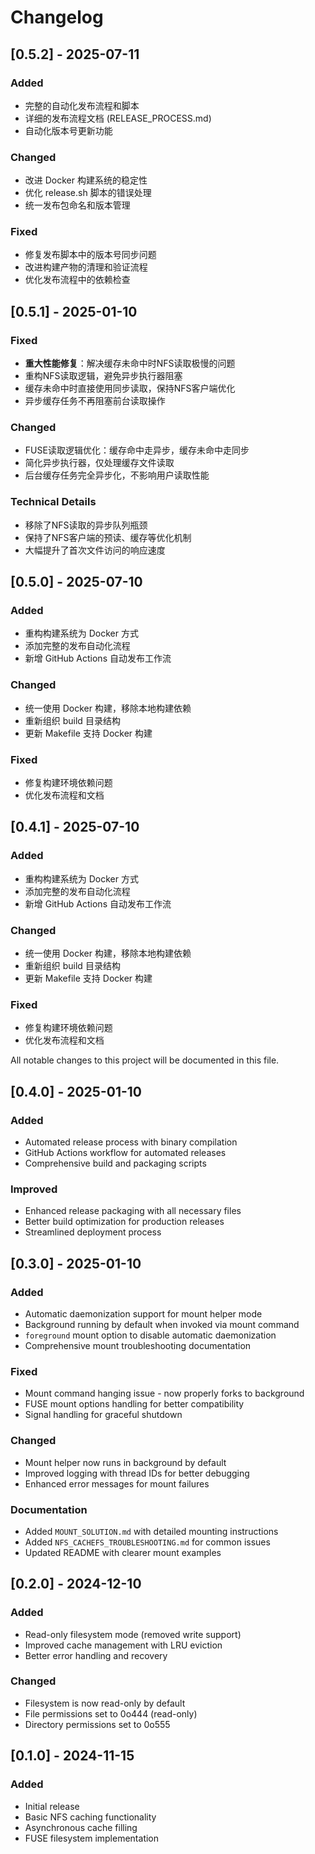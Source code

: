 # Changelog
## [0.5.2] - 2025-07-11

### Added
- 完整的自动化发布流程和脚本
- 详细的发布流程文档 (RELEASE_PROCESS.md)
- 自动化版本号更新功能

### Changed
- 改进 Docker 构建系统的稳定性
- 优化 release.sh 脚本的错误处理
- 统一发布包命名和版本管理

### Fixed
- 修复发布脚本中的版本号同步问题
- 改进构建产物的清理和验证流程
- 优化发布流程中的依赖检查

## [0.5.1] - 2025-01-10

### Fixed
- **重大性能修复**：解决缓存未命中时NFS读取极慢的问题
- 重构NFS读取逻辑，避免异步执行器阻塞
- 缓存未命中时直接使用同步读取，保持NFS客户端优化
- 异步缓存任务不再阻塞前台读取操作

### Changed
- FUSE读取逻辑优化：缓存命中走异步，缓存未命中走同步
- 简化异步执行器，仅处理缓存文件读取
- 后台缓存任务完全异步化，不影响用户读取性能

### Technical Details
- 移除了NFS读取的异步队列瓶颈
- 保持了NFS客户端的预读、缓存等优化机制
- 大幅提升了首次文件访问的响应速度

## [0.5.0] - 2025-07-10

### Added
- 重构构建系统为 Docker 方式
- 添加完整的发布自动化流程
- 新增 GitHub Actions 自动发布工作流

### Changed
- 统一使用 Docker 构建，移除本地构建依赖
- 重新组织 build 目录结构
- 更新 Makefile 支持 Docker 构建

### Fixed
- 修复构建环境依赖问题
- 优化发布流程和文档

## [0.4.1] - 2025-07-10

### Added
- 重构构建系统为 Docker 方式
- 添加完整的发布自动化流程
- 新增 GitHub Actions 自动发布工作流

### Changed
- 统一使用 Docker 构建，移除本地构建依赖
- 重新组织 build 目录结构
- 更新 Makefile 支持 Docker 构建

### Fixed
- 修复构建环境依赖问题
- 优化发布流程和文档


All notable changes to this project will be documented in this file.

## [0.4.0] - 2025-01-10

### Added
- Automated release process with binary compilation
- GitHub Actions workflow for automated releases
- Comprehensive build and packaging scripts

### Improved
- Enhanced release packaging with all necessary files
- Better build optimization for production releases
- Streamlined deployment process

## [0.3.0] - 2025-01-10

### Added
- Automatic daemonization support for mount helper mode
- Background running by default when invoked via mount command
- `foreground` mount option to disable automatic daemonization
- Comprehensive mount troubleshooting documentation

### Fixed
- Mount command hanging issue - now properly forks to background
- FUSE mount options handling for better compatibility
- Signal handling for graceful shutdown

### Changed
- Mount helper now runs in background by default
- Improved logging with thread IDs for better debugging
- Enhanced error messages for mount failures

### Documentation
- Added `MOUNT_SOLUTION.md` with detailed mounting instructions
- Added `NFS_CACHEFS_TROUBLESHOOTING.md` for common issues
- Updated README with clearer mount examples

## [0.2.0] - 2024-12-10

### Added
- Read-only filesystem mode (removed write support)
- Improved cache management with LRU eviction
- Better error handling and recovery

### Changed
- Filesystem is now read-only by default
- File permissions set to 0o444 (read-only)
- Directory permissions set to 0o555

## [0.1.0] - 2024-11-15

### Added
- Initial release
- Basic NFS caching functionality
- Asynchronous cache filling
- FUSE filesystem implementation